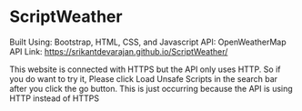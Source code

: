 # ScriptWeather
Built Using: Bootstrap, HTML, CSS, and Javascript
API: OpenWeatherMap API
Link: https://srikantdevarajan.github.io/ScriptWeather/


 This website is connected with HTTPS but the API only uses HTTP. So if you do want to try it, Please click Load Unsafe Scripts in the search bar after you click the go button. This is just occurring because the API is using HTTP instead of HTTPS

